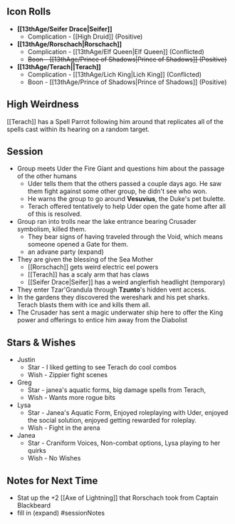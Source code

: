 ## Icon Rolls
* **[[13thAge/Seifer Drace|Seifer]]**
	* Complication - [[High Druid]] (Positive)
* **[[13thAge/Rorschach|Rorschach]]**
	* Complication - [[13thAge/Elf Queen|Elf Queen]] (Conflicted)
	* ~~Boon - [[13thAge/Prince of Shadows|Prince of Shadows]] (Positive)~~
* **[[13thAge/Terach||Terach]]**
	* Complication - [[13thAge/Lich King|Lich King]] (Conflicted)
	* Boon - [[13thAge/Prince of Shadows|Prince of Shadows]] (Positive)

## High Weirdness
[[Terach]] has a Spell Parrot following him around that replicates all of the spells cast within its hearing on a random target.

## Session
- Group meets Uder the Fire Giant and questions him about the passage of the other humans
	- Uder tells them that the others passed a couple days ago.  He saw them fight against some other group, he didn't see who won.
	- He warns the group to go around **Vesuvius**, the Duke's pet bulette.
	- Terach offered tentatively to help Uder open the gate home after all of this is resolved.
- Group ran into trolls near the lake entrance bearing Crusader symbolism, killed them.
	- They bear signs of having traveled through the Void, which means someone opened a Gate for them.
	- an advane party (expand)
- They are given the blessing of the Sea Mother
	- [[Rorschach]] gets weird electric eel powers
	- [[Terach]] has a scaly arm that has claws
	- [[Seifer Drace|Seifer]] has a weird anglerfish headlight (temporary)
- They enter Tzar'Grandula through **Tzunto**'s hidden vent access.
- In the gardens they discovered the wereshark and his pet sharks.  Terach blasts them with ice and kills them all.
- The Crusader has sent a magic underwater ship here to offer the King power and offerings to entice him away from the Diabolist

## Stars & Wishes
- Justin
	- Star - I liked getting to see Terach do cool combos
	- Wish - Zippier fight scenes
- Greg
	- Star - janea's aquatic forms, big damage spells from Terach, 
	- Wish - Wants more rogue bits
- Lysa
	- Star - Janea's Aquatic Form, Enjoyed roleplaying with Uder, enjoyed the social solution, enjoyed getting rewarded for roleplay.
	- Wish - Fight in the arena
- Janea
	- Star - Craniform Voices, Non-combat options, Lysa playing to her quirks
	- Wish - No Wishes

## Notes for Next Time
- Stat up the +2 [[Axe of Lightning]] that Rorschach took from Captain Blackbeard
- fill in (expand)
#sessionNotes 